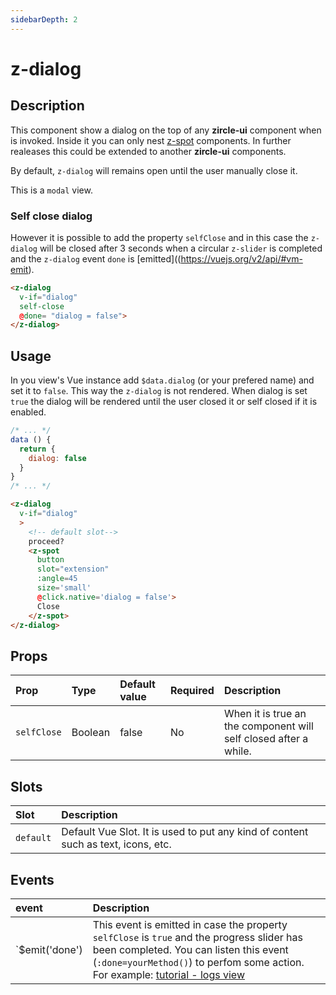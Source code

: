 ```yaml
---
sidebarDepth: 2
---
```


# z-dialog

## Description
This component show a dialog on the top of any **zircle-ui** component when is invoked. Inside it you can only nest [z-spot](/api/z-spot.html) components. In further realeases this could be extended to another **zircle-ui** components.

By default, `z-dialog` will remains open until the user manually close it.

This is a `modal` view.
 
### Self close dialog
However it is possible to add the property `selfClose` and in this case the `z-dialog` will be closed after 3 seconds when a circular `z-slider` is completed and the `z-dialog` event `done` is [emitted]((https://vuejs.org/v2/api/#vm-emit).

```html
<z-dialog 
  v-if="dialog"
  self-close
  @done= "dialog = false">
</z-dialog>
```

## Usage
In you view's Vue instance add `$data.dialog` (or your prefered name) and set it to `false`. This way the `z-dialog` is not rendered. When dialog is set `true` the dialog will be rendered until the user closed it or self closed if it is enabled.

```js
/* ... */
data () {
  return {
    dialog: false
  }
}
/* ... */
```
```html
<z-dialog 
  v-if="dialog"
  >
    <!-- default slot-->
    proceed?
    <z-spot
      button
      slot="extension"
      :angle=45
      size='small'
      @click.native='dialog = false'>
      Close
    </z-spot>
</z-dialog>
```
## Props

| Prop | Type | Default value | Required | Description
| :--- | :--- | :--- | :--- | :--- |
| `selfClose` | Boolean | false | No | When it is true an the component will self closed after a while.

## Slots

| Slot | Description
| :--- | :--- |
| `default` | Default Vue Slot. It is used to put any kind of content such as text, icons, etc.

## Events

| event | Description
| :--- | :--- |
| `$emit('done') | This event is emitted in case the property `selfClose` is `true` and the progress slider has been completed. You can listen this event (`:done=yourMethod()`) to perfom some action. For example: [tutorial - logs view](/tutorial/logs-view.html)


